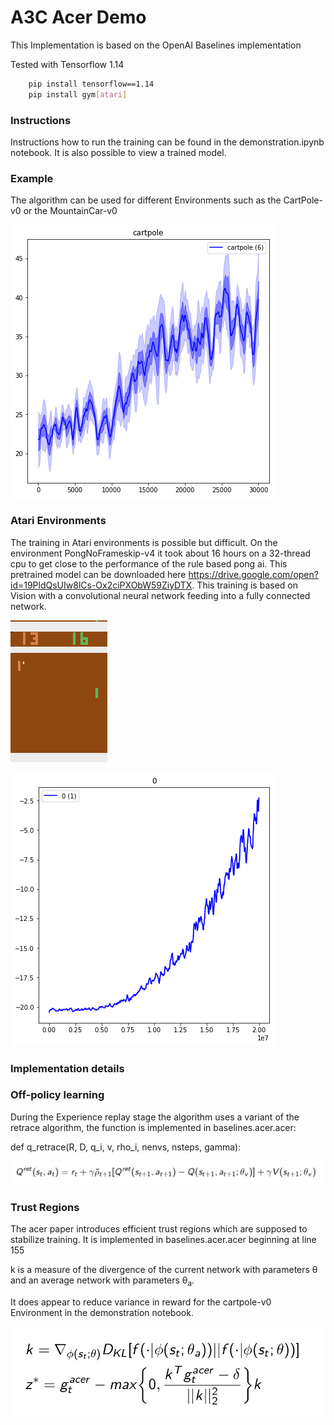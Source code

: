 
# A3C Acer Demo

This Implementation is based on the OpenAI Baselines implementation

Tested with Tensorflow 1.14
```bash
    pip install tensorflow==1.14
    pip install gym[atari]
```

### Instructions 

Instructions how to run the training can be found in the demonstration.ipynb notebook.
It is also possible to view a trained model.

### Example

The algorithm can be used for different Environments such as the CartPole-v0 or the MountainCar-v0

![cartpole training](images/cartpole.png)


### Atari Environments

The training in Atari environments is possible but difficult. 
On the environment PongNoFrameskip-v4 it took about 16 hours on a 32-thread cpu to get close to the performance of the rule based pong ai. This pretrained model can be downloaded here https://drive.google.com/open?id=19PldQsUIw8lCs-Ox2ciPXObW59ZiyDTX.
This training is based on Vision with a convolutional neural network feeding into a fully connected network. 


![pong play](images/pongplay.png)


![pong](images/pong.png)

### Implementation details


### Off-policy learning

During the Experience replay stage the algorithm uses a variant of the retrace algorithm, the function is implemented in baselines.acer.acer:

def q_retrace(R, D, q_i, v, rho_i, nenvs, nsteps, gamma):

![Retrace.png](images/Retrace.png)

### Trust Regions

The acer paper introduces efficient trust regions which are supposed to stabilize training. It is implemented in baselines.acer.acer beginning at line 155

k is a measure of the divergence of the current network with parameters θ and an average network with parameters θ<sub>a</sub>.

It does appear to reduce variance in reward for the cartpole-v0 Environment in the demonstration notebook. 

![TrustRegion.png](images/TrustRegion.png)

